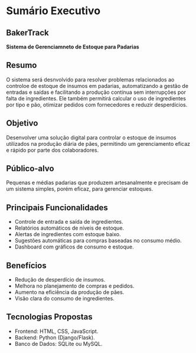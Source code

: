 # Sumário Executivo 

## BakerTrack
**Sistema de Gerenciamneto de Estoque para Padarias**
## Resumo
O sistema será desnvolvido para resolver problemas relacionados ao controloe de estoque de insumos em padarias, automatizando a gestão de entradas e saídas e facilitando a produção contínua sem interrupções  por falta de ingredientes. Ele também permitirá calcular o uso de ingredientes por tipo e pão, otimizar pedidos com fornecedores e reduzir desperdícios.

## Objetivo
Desenvolver uma solução digital para controlar o estoque de insumos utilizados na produção diária de pães, permitindo um gerenciamento eficaz e rápido por parte dos colaboradores.

## Público-alvo
Pequenas e médias padarias que produzem artesanalmente e precisam de um sistema simples, porém eficaz, para gerenciar estoques.

## Principais Funcionalidades
- Controle de entrada e saída de ingredientes.
- Relatórios automáticos de níveis de estoque.
- Alertas de ingredientes com estoque baixo.
- Sugestões automáticas para compras baseadas no consumo médio.
- Dashboard com gráficos de consumo e estoque.

## Benefícios
- Redução de desperdício de insumos.
- Melhora no planejamento de compras e pedidos.
- Aumento na eficiência da produção de pães.
- Visão clara do consumo de ingredientes.


## Tecnologias Propostas
- Frontend: HTML, CSS, JavaScript.
- Backend: Python (Django/Flask).
- Banco de Dados: SQLite ou MySQL.
